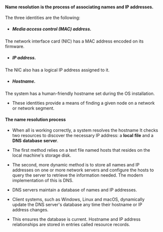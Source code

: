 #### Name resolution is the process of associating names and IP addresses.



The three identities are the following:

- ##### Media access control (MAC) address. 
The network interface card (NIC) has a MAC address encoded on its firmware.
- ##### IP address. 
The NIC also has a logical IP address assigned to it.
- ##### Hostname. 
The system has a human-friendly hostname set during the OS installation.

- These identities provide a means of finding a given node on a network or network segment.


#### The name resolution process
- When all is working correctly, a system resolves the hostname 
It checks two resources to discover the necessary IP address: a **local** **file** and a **DNS** **database** **server**.

- The first method relies on a text file named hosts that resides on the local machine's storage disk. 


- The second, more dynamic method is to store all names and IP addresses on one or more network servers and configure the hosts to query the server to retrieve the information needed. The modern implementation of this is DNS.

- DNS servers maintain a database of names and IP addresses. 

- Client systems, such as Windows, Linux and macOS, dynamically update the DNS server's database any time their hostname or IP address changes. 
- This ensures the database is current. Hostname and IP address relationships are stored in entries called resource records.

